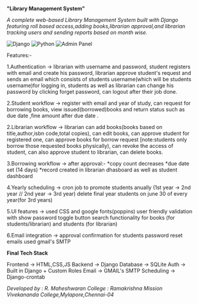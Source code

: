 **"Library Management System"**

*A complete web-based Library Management System built with Django featuring roll based access,adding books,librarian approval,and librarian tracking users and sending reports based on month wise.*

![Django](https://img.shields.io/badge/Django-3.2%2B-red?logo=django)
![Python](https://img.shields.io/badge/Python-3.8%2B-blue?logo=python)
![Admin Panel](https://img.shields.io/badge/Admin%20Panel-Django-green)

Features:-

1.Authentication ->     librarian with username and password,
                        student registers with email and create his password,
                        librarian approve student's request and sends an email which consists of students username(which will be students username)for logging in,
                        students as well as librarian can change his password by clicking forget password,
                        can logout after their job done.

2.Student workflow ->   register with email and year of study,
                        can request for borrowing books,
                        view issued(borrowed)books and return status such as due date ,fine amount after due date .
                        
2.Librarian workflow -> librarian can add books(books based on title,author,isbn code,total copies),
                        can edit books,
                        can approve student for registered one,
                        can approve books for borrow request [note:students only borrow those requested books physically),
                        can revoke the access of student,
                        can also approve student to librarian,
                        can delete books.

3.Borrowing workflow -> after approval:-
                                        *copy count decreases
                                        *due date set (14 days)
                                        *record created in librarian dhasboard as well as student dashboard

4.Yearly scheduling -> cron job to promote students anually (1st year -> 2nd year // 2nd year -> 3rd year)
                       delete final year students on june 30 of every year(for 3rd years)
              
5.UI features -> used CSS and google fonts(poppins)
                  user friendly validation with show password toggle button
                  search functionality for books (for students/librarian) and students (for librarian)        
                          
6.Email integration -> approval confirmation for students
                       password reset emails
                       used gmail's SMTP


**Final Tech Stack**

Frontend -> HTML,CSS,JS
Backend -> Django
Database -> SQLite
Auth -> Built in Django + Custom Roles
Email -> GMAIL's SMTP 
Scheduling -> Django-crontab






*Developed by : R. Maheshwaran
College : Ramakrishna Mission Vivekananda College,Mylapore,Chennai-04*
